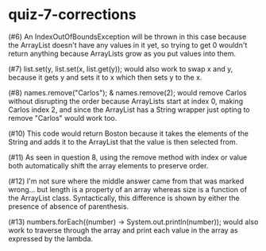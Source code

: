 # quiz-7-corrections

(#6) An IndexOutOfBoundsException will be thrown in this case because the ArrayList doesn't have any values in it yet, so trying to get 0 wouldn't return anything because ArrayLists grow as you put values into them.

(#7) list.set(y, list.set(x, list.get(y)); would also work to swap x and y, because it gets y and sets it to x which then sets y to the x.

(#8) names.remove("Carlos"); & names.remove(2); would remove Carlos without disrupting the order because ArrayLists start at index 0, making Carlos index 2, and since the ArrayList has a String wrapper just opting to remove "Carlos" would work too.

(#10) This code would return Boston because it takes the elements of the String and adds it to the ArrayList that the value is then selected from.

(#11) As seen in question 8, using the remove method with index or value both automatically shift the array elements to preserve order.

(#12) I'm not sure where the middle answer came from that was marked wrong... but length is a property of an array whereas size is a function of the ArrayList class. Syntactically, this difference is shown by either the presence of absence of parenthesis.

(#13) numbers.forEach((number) -> System.out.println(number)); would also work to traverse through the array and print each value in the array as expressed by the lambda. 
